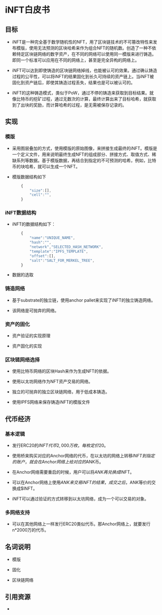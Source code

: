 # iNFT白皮书

## 目标

- iNFT是一种完全基于数学随机性的NFT，用了区块链技术的不可篡改特性来发布模版，使用无法预测的区块哈希来作为组合NFT的随机数。创造了一种不依赖特定区块链网络的数字资产，在不同的网络可以使用同一模版来进行铸造。即同一个标准可以应用在不同的网络上，甚至是完全异构的网络上。

- iNFT可以达到即使铸造的区块链网络掉线，也能被认可的效果。通过确认铸造过程的公平性，可以将iNFT的结果固化到长久可持续的资产链上。当iNFT被固化到资产链后，即使其铸造过程丢失，结果也是可以被认可的。

- iNFT的这种铸造模式，类似于PoW，通过不停的铸造来获取到目标结果。就像比特币的挖矿过程，通过无数次的计算，最终计算出来了目标哈希，就获取到了出块的奖励，而计算哈希的过程，是无需被保存记录的。

## 实现

### 模版

- 采用图层叠加的方式，使用模版的原始图像，来拼接生成最终的iNFT。模版是一个定义文件，用来说明最终生成NFT的组成部分、拼接方式、取值方式、稀缺系列等数据。基于模版数据，再结合到指定的不可预测的哈希，例如，比特币的块哈希，就可以生成一个NFT。

- 模版数据结构如下

    ```javascript
        {
            "size":[],
            "cell":"",
        }
    ```

### iNFT数据结构

- iNFT的数据结构如下：

    ```javascript
        {
            "name":"UNIQUE_NAME",
            "hash":"",
            "network","SELECTED_HASH_NETWORK",
            "template":"IPFS_TEMPLATE",
            "offset":[],
            "salt":"SALT_FOR_MERKEL_TREE",
        }
    ```

- 数据的选取

### 铸造网络

- 基于substrate的独立链，使用anchor pallet来实现了iNFT的独立铸造网络。

- 该网络是可抛弃的网络。

### 资产的固化

- 资产验证的实现原理

- 资产固化的实现

### 区块链网络选择

- 使用比特币网络的区块Hash来作为生成NFT的依据。

- 使用以太坊网络作为NFT资产交易的网络。

- 独立的可抛弃的独立区块链网络，用于低成本铸造。

- 使用IPFS网络来保存铸造iNFT的模版文件

## 代币经济

### 基本逻辑

- 发行ERC20的$INFT代币2,000万枚，每枚定价$20。

- 使用桥来购买对应的Anchor网络的代币，在以太坊的网络上转移$INFT到指定的账户，就会在Anchor网络上给对应的$ANK币。

- 在Anchor网络需要重启的时候，用户可以将$ANK再兑换成$INFT。

- 可以在Anchor网络上使用$ANK来交易iNFT的结果，成交之后，$ANK等价的交换成$INFT。

- iNFT可以通过验证的方式转移到以太坊网络，成为一个可以交易的对象。

### 多网络支持

- 可以在其他网络上一样发行ERC20类似代币。那Anchor网络上，就要发行n*2000万的代币。

## 名词说明

- 模版

- 固化

- 区块链网络

## 引用资源

- []()